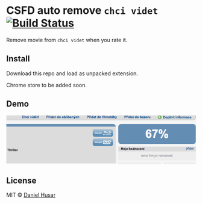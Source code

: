 # CSFD auto remove `chci videt`  [![Build Status](https://secure.travis-ci.org/danielhusar/csfd-auto-remove-chci-videt.svg?branch=master)](http://travis-ci.org/danielhusar/csfd-auto-remove-chci-videt)

Remove movie from `chci videt` when you rate it.

## Install

Download this repo and load as unpacked extension.

Chrome store to be added soon.

## Demo

![](demo.gif)

## License

MIT © [Daniel Husar](https://github.com/danielhusar)
